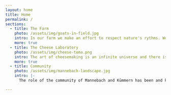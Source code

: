 ```yaml
---
layout: home
title: Home
permalink: /
sections:
  - title: The Farm
    photo: /assets/img/goats-in-field.jpg
    intro: In our farm we make an effort to respect nature's rythms. We have a livestock of 80 goats, 2 billygoats and a dog. The well being of our animals is our number 1 priority. From a healthy animal comes a first quality product. This is the reason why we make sure that they only eat natural fodder, that they spend as much time as possible outdoors and that even inside the stable they have a cosy space.
    more: true
  - title: The Cheese Laboratory
    photo: /assets/img/cheese-toma.png
    intro: The art of cheesemaking is an infinite universe and there is always something new to learn. We take a lot of inspiration from the Italian cheesmaking tradition. In crafting our cheese we look for semplicity and authenticity that leave space to the excellence of the raw material we use. Our offer of dairy products varies from the freshest and delicate cream cheeses to older cheeses with sharper flavours.
    more: true
  - title: Community
    photo: /assets/img/mannebach-landscape.jpg
    intro: |-
      The role of the community of Mannebach and Kūmmern has been and keeps beeing of fundamental importance for the success of our project. Through the years, there have been many people that helped us and with whom we have developed friendships and for us this i all that matters: when the local community recognises our effort and passion, we are satisfied. Particularly, we owe our thoughts and gratitude to Peter Büdinger, that unfortunately is not with us anymore. Since way before the project started Peter followed and helped us in every step. Still today Peter's family lets us use his cheese laboratory.

---
```


